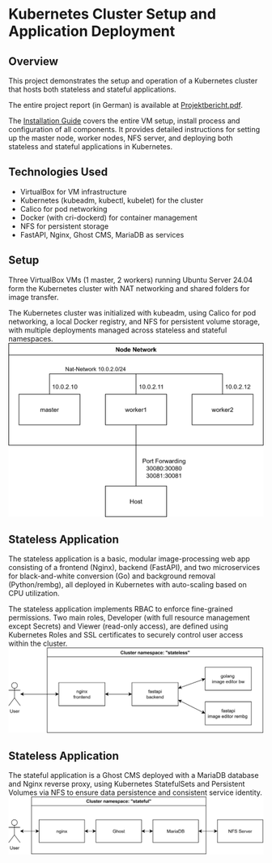 # Kubernetes Cluster Setup and Application Deployment

## Overview
This project demonstrates the setup and operation of a Kubernetes cluster that hosts both stateless and stateful applications.

The entire project report (in German) is available at [Projektbericht.pdf](Projektbericht.pdf).

The [Installation Guide](installation.md) covers the entire VM setup, install process and configuration of all components. It provides detailed instructions for setting up the master node, worker nodes, NFS server, and deploying both stateless and stateful applications in Kubernetes.

## Technologies Used
- VirtualBox for VM infrastructure
- Kubernetes (kubeadm, kubectl, kubelet) for the cluster
- Calico for pod networking
- Docker (with cri-dockerd) for container management
- NFS for persistent storage
- FastAPI, Nginx, Ghost CMS, MariaDB as services

## Setup 
Three VirtualBox VMs (1 master, 2 workers) running Ubuntu Server 24.04 form the Kubernetes cluster with NAT networking and shared folders for image transfer.

The Kubernetes cluster was initialized with kubeadm, using Calico for pod networking, a local Docker registry, and NFS for persistent volume storage, with multiple deployments managed across stateless and stateful namespaces.
![Cluster Architecture](images/node-network.png)

## Stateless Application
The stateless application is a basic, modular image-processing web app consisting of a frontend (Nginx), backend (FastAPI), and two microservices for black-and-white conversion (Go) and background removal (Python/rembg), all deployed in Kubernetes with auto-scaling based on CPU utilization.

The stateless application implements RBAC to enforce fine-grained permissions. Two main roles, Developer (with full resource management except Secrets) and Viewer (read-only access), are defined using Kubernetes Roles and SSL certificates to securely control user access within the cluster.
![Stateless Application](images/application-stateless.png)

## Stateless Application
The stateful application is a Ghost CMS deployed with a MariaDB database and Nginx reverse proxy, using Kubernetes StatefulSets and Persistent Volumes via NFS to ensure data persistence and consistent service identity.
![Stateful Application](images/application-stateful.png)
